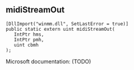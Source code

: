 ## midiStreamOut

```
[DllImport("winmm.dll", SetLastError = true)]
public static extern uint midiStreamOut(
   IntPtr hms,
   IntPtr pmh,
   uint cbmh
);
```

Microsoft documentation: (TODO)
